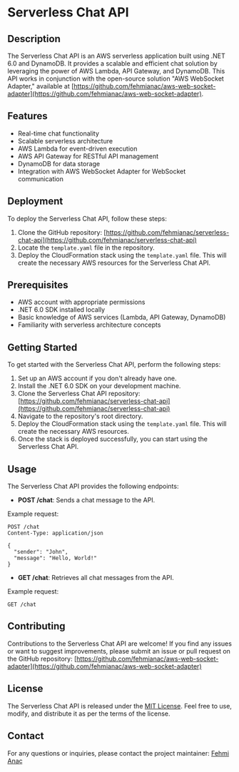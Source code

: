 # Serverless Chat API

## Description
The Serverless Chat API is an AWS serverless application built using .NET 6.0 and DynamoDB. It provides a scalable and efficient chat solution by leveraging the power of AWS Lambda, API Gateway, and DynamoDB. This API works in conjunction with the open-source solution "AWS WebSocket Adapter," available at [https://github.com/fehmianac/aws-web-socket-adapter](https://github.com/fehmianac/aws-web-socket-adapter).

## Features
- Real-time chat functionality
- Scalable serverless architecture
- AWS Lambda for event-driven execution
- AWS API Gateway for RESTful API management
- DynamoDB for data storage
- Integration with AWS WebSocket Adapter for WebSocket communication

## Deployment
To deploy the Serverless Chat API, follow these steps:

1. Clone the GitHub repository: [https://github.com/fehmianac/serverless-chat-api](https://github.com/fehmianac/serverless-chat-api)
2. Locate the `template.yaml` file in the repository.
3. Deploy the CloudFormation stack using the `template.yaml` file. This will create the necessary AWS resources for the Serverless Chat API.

## Prerequisites
- AWS account with appropriate permissions
- .NET 6.0 SDK installed locally
- Basic knowledge of AWS services (Lambda, API Gateway, DynamoDB)
- Familiarity with serverless architecture concepts

## Getting Started
To get started with the Serverless Chat API, perform the following steps:

1. Set up an AWS account if you don't already have one.
2. Install the .NET 6.0 SDK on your development machine.
3. Clone the Serverless Chat API repository: [https://github.com/fehmianac/serverless-chat-api](https://github.com/fehmianac/serverless-chat-api)
4. Navigate to the repository's root directory.
5. Deploy the CloudFormation stack using the `template.yaml` file. This will create the necessary AWS resources.
6. Once the stack is deployed successfully, you can start using the Serverless Chat API.

## Usage
The Serverless Chat API provides the following endpoints:

- **POST /chat**: Sends a chat message to the API.

Example request:
```
POST /chat
Content-Type: application/json

{
  "sender": "John",
  "message": "Hello, World!"
}
```

- **GET /chat**: Retrieves all chat messages from the API.

Example request:
```
GET /chat
```

## Contributing
Contributions to the Serverless Chat API are welcome! If you find any issues or want to suggest improvements, please submit an issue or pull request on the GitHub repository: [https://github.com/fehmianac/aws-web-socket-adapter](https://github.com/fehmianac/aws-web-socket-adapter)

## License
The Serverless Chat API is released under the [MIT License](LICENSE). Feel free to use, modify, and distribute it as per the terms of the license.

## Contact
For any questions or inquiries, please contact the project maintainer: [Fehmi Anaç](mailto:fehmianac@gmail.com)

